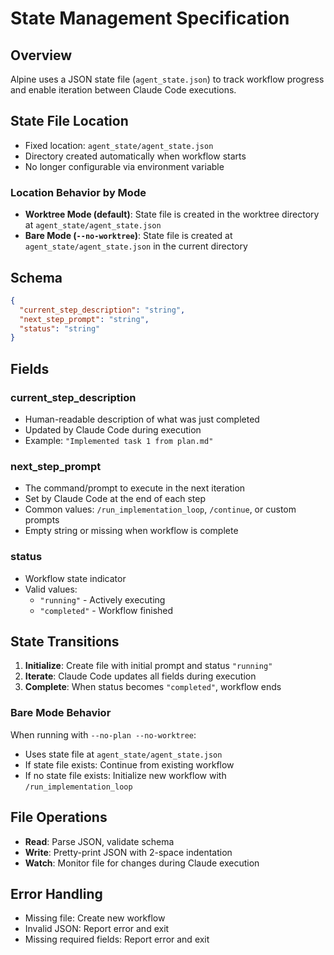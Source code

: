 # State Management Specification

## Overview

Alpine uses a JSON state file (`agent_state.json`) to track workflow progress and enable iteration between Claude Code executions.

## State File Location

- Fixed location: `agent_state/agent_state.json`
- Directory created automatically when workflow starts
- No longer configurable via environment variable

### Location Behavior by Mode

- **Worktree Mode (default)**: State file is created in the worktree directory at `agent_state/agent_state.json`
- **Bare Mode (`--no-worktree`)**: State file is created at `agent_state/agent_state.json` in the current directory

## Schema

```json
{
  "current_step_description": "string",
  "next_step_prompt": "string",
  "status": "string"
}
```

## Fields

### current_step_description
- Human-readable description of what was just completed
- Updated by Claude Code during execution
- Example: `"Implemented task 1 from plan.md"`

### next_step_prompt
- The command/prompt to execute in the next iteration
- Set by Claude Code at the end of each step
- Common values: `/run_implementation_loop`, `/continue`, or custom prompts
- Empty string or missing when workflow is complete

### status
- Workflow state indicator
- Valid values:
  - `"running"` - Actively executing
  - `"completed"` - Workflow finished

## State Transitions

1. **Initialize**: Create file with initial prompt and status `"running"`
2. **Iterate**: Claude Code updates all fields during execution
3. **Complete**: When status becomes `"completed"`, workflow ends

### Bare Mode Behavior

When running with `--no-plan --no-worktree`:
- Uses state file at `agent_state/agent_state.json`
- If state file exists: Continue from existing workflow
- If no state file exists: Initialize new workflow with `/run_implementation_loop`

## File Operations

- **Read**: Parse JSON, validate schema
- **Write**: Pretty-print JSON with 2-space indentation
- **Watch**: Monitor file for changes during Claude execution

## Error Handling

- Missing file: Create new workflow
- Invalid JSON: Report error and exit
- Missing required fields: Report error and exit